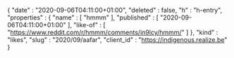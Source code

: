 {
  "date" : "2020-09-06T04:11:00+01:00",
  "deleted" : false,
  "h" : "h-entry",
  "properties" : {
    "name" : [ "hmmm" ],
    "published" : [ "2020-09-06T04:11:00+01:00" ],
    "like-of" : [ "https://www.reddit.com/r/hmmm/comments/in9lcy/hmmm/" ]
  },
  "kind" : "likes",
  "slug" : "2020/09/aafar",
  "client_id" : "https://indigenous.realize.be"
}

